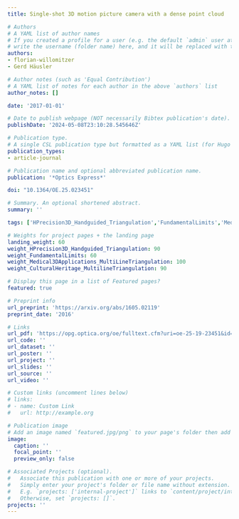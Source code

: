 ```yaml
---
title: Single-shot 3D motion picture camera with a dense point cloud

# Authors
# A YAML list of author names
# If you created a profile for a user (e.g. the default `admin` user at `content/authors/admin/`), 
# write the username (folder name) here, and it will be replaced with their full name and linked to their profile.
authors:
- florian-willomitzer
- Gerd Häusler

# Author notes (such as 'Equal Contribution')
# A YAML list of notes for each author in the above `authors` list
author_notes: []

date: '2017-01-01'

# Date to publish webpage (NOT necessarily Bibtex publication's date).
publishDate: '2024-05-08T23:10:28.545646Z'

# Publication type.
# A single CSL publication type but formatted as a YAML list (for Hugo requirements).
publication_types:
- article-journal

# Publication name and optional abbreviated publication name.
publication: '*Optics Express*'

doi: "10.1364/OE.25.023451"

# Summary. An optional shortened abstract.
summary: ''

tags: ['HPrecision3D_Handguided_Triangulation','FundamentalLimits','Medical3DApplications_MultiLineTriangulation','CulturalHeritage_MultilineTriangulation']

# Weights for project pages + the landing page
landing_weight: 60
weight_HPrecision3D_Handguided_Triangulation: 90
weight_FundamentalLimits: 60
weight_Medical3DApplications_MultiLineTriangulation: 100
weight_CulturalHeritage_MultilineTriangulation: 90

# Display this page in a list of Featured pages?
featured: true

# Preprint info
url_preprint: 'https://arxiv.org/abs/1605.02119'
preprint_date: '2016'

# Links
url_pdf: 'https://opg.optica.org/oe/fulltext.cfm?uri=oe-25-19-23451&id=372853'
url_code: ''
url_dataset: ''
url_poster: ''
url_project: ''
url_slides: ''
url_source: ''
url_video: ''

# Custom links (uncomment lines below)
# links:
# - name: Custom Link
#   url: http://example.org

# Publication image
# Add an image named `featured.jpg/png` to your page's folder then add a caption below.
image:
  caption: ''
  focal_point: ''
  preview_only: false

# Associated Projects (optional).
#   Associate this publication with one or more of your projects.
#   Simply enter your project's folder or file name without extension.
#   E.g. `projects: ['internal-project']` links to `content/project/internal-project/index.md`.
#   Otherwise, set `projects: []`.
projects: ''
---
```

